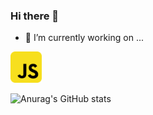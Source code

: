 ### Hi there 👋
- 🔭 I’m currently working on ...

<img src="https://github.com/dsaglam94/dsaglam94/blob/main/javascript-svgrepo-com.svg" width=50 />

![Anurag's GitHub stats](https://github-readme-stats.vercel.app/api?username=dsaglam94&show_icons=true&theme=tokyonight)

<!--
**dsaglam94/dsaglam94** is a ✨ _special_ ✨ repository because its `README.md` (this file) appears on your GitHub profile.

Here are some ideas to get you started:


- 🌱 I’m currently learning ...
- 👯 I’m looking to collaborate on ...
- 🤔 I’m looking for help with ...
- 💬 Ask me about ...
- 📫 How to reach me: ...
- 😄 Pronouns: ...
- ⚡ Fun fact: ...
-->

